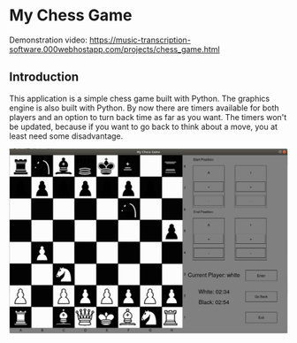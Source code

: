 # My Chess Game
Demonstration video: https://music-transcription-software.000webhostapp.com/projects/chess_game.html
## Introduction
This application is a simple chess game built with Python. The graphics engine is also built with Python. By now there are timers available for both players and an option to turn back time as far as you want. The timers won't be updated, because if you want to go back to think about a move, you at least need some disadvantage.

![alt text](https://github.com/lulu98/my-chess-game/blob/master/thumbnail.png)
